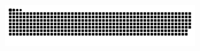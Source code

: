 <img src="https://raw.githubusercontent.com/Fra146/Fra146/output/snake.svg" alt="Snake animation" />
